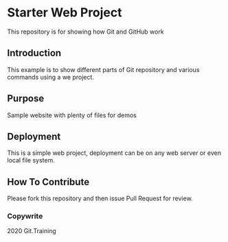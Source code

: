 # Starter Web Project

This repository is for showing how Git and GitHub work

## Introduction
This example is to show different parts of Git repository and various commands using a we project.

## Purpose

Sample website with plenty of files for demos

## Deployment
This is a simple web project, deployment can be on any web server or even local file system.

## How To Contribute

Please fork this repository and then issue Pull Request for review.

### Copywrite

2020 Git.Training